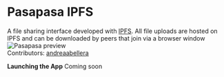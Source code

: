 # Pasapasa IPFS
A file sharing interface developed with [IPFS](https://ipfs.io/). All file uploads are hosted on IPFS and can be downloaded by peers that join via a browser window   
![Pasapasa preview](/pasapasa_preview.png)  
Contributors: [andreaabellera](https://github.com/andreaabellera)  

**Launching the App**
Coming soon